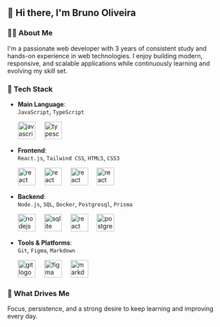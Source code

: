 ## 👋 Hi there, I'm Bruno Oliveira

### 🧑‍💻 About Me
I'm a passionate web developer with 3 years of consistent study and hands-on experience in web technologies. I enjoy building modern, responsive, and scalable applications while continuously learning and evolving my skill set.

### 🚀 Tech Stack

- **Main Language**:  
  `JavaScript`, `TypeScript`
  <div align="left">
   <img src="https://cdn.jsdelivr.net/gh/devicons/devicon/icons/javascript/javascript-original.svg" height="40" alt="javascript logo"  />
    <img width="12" />
    <img src="https://cdn.jsdelivr.net/gh/devicons/devicon/icons/typescript/typescript-original.svg" height="40" alt="typescript logo"  />
    <img width="12" />
  </div>

- **Frontend**:  
  `React.js`, `Tailwind CSS`, `HTML5`, `CSS3`
   <div align="left">
    <img src="https://cdn.jsdelivr.net/gh/devicons/devicon/icons/react/react-original.svg" height="40" alt="react logo"  />
    <img width="12" />
    <img src="https://cdn.jsdelivr.net/gh/devicons/devicon/icons/tailwindcss/tailwindcss-original.svg" height="40" alt="react logo"  />
    <img width="12" />
    <img src="https://cdn.jsdelivr.net/gh/devicons/devicon/icons/html5/html5-original.svg" height="40" alt="react logo"  />
    <img width="12" />
    <img src="https://cdn.jsdelivr.net/gh/devicons/devicon/icons/css3/css3-original.svg" height="40" alt="react logo"  />
    <img width="12" />
  </div>

- **Backend**:  
  `Node.js`, `SQL`, `Docker`, `Postgresql`, `Prisma`
  <div align="left">
    <img src="https://cdn.jsdelivr.net/gh/devicons/devicon/icons/nodejs/nodejs-plain-wordmark.svg" height="40" alt="nodejs logo"  />
    <img width="12" />
    <img src="https://cdn.jsdelivr.net/gh/devicons/devicon/icons/sqlite/sqlite-original.svg" height="40" alt="sqlite logo"  />
    <img width="12" />
    <img src="https://cdn.jsdelivr.net/gh/devicons/devicon/icons/docker/docker-original.svg" height="40" alt="react logo"  />
    <img width="12" />
    <img src="https://cdn.jsdelivr.net/gh/devicons/devicon/icons/postgresql/postgresql-original.svg" height="40" alt="postgresql logo"  />
    <img width="12" />
  </div>

- **Tools & Platforms**:  
  `Git`, `Figma`, `Markdown`
  <div align="left">
    <img src="https://cdn.jsdelivr.net/gh/devicons/devicon/icons/git/git-original.svg" height="40" alt="git logo"  />
    <img width="12" />
    <img src="https://cdn.jsdelivr.net/gh/devicons/devicon/icons/figma/figma-original.svg" height="40" alt="figma logo"  />
    <img width="12" />
    <img src="https://cdn.jsdelivr.net/gh/devicons/devicon/icons/markdown/markdown-original.svg" height="40" alt="markdown logo"  />
    <img width="12" />
  <div/>

### 🎯 What Drives Me
Focus, persistence, and a strong desire to keep learning and improving every day.
